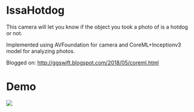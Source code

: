 # IssaHotdog

This camera will let you know if the object you took a photo of is a hotdog or not.

Implemented using AVFoundation for camera and CoreML+Inceptionv3 model for analyzing photos.  


  Blogged on: http://ggswift.blogspot.com/2018/05/coreml.html


# Demo
![](demo.gif)